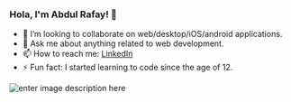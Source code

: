 ### Hola, I'm Abdul Rafay!  👋

- 👯 I’m looking to collaborate on web/desktop/iOS/android applications. 
- 💬 Ask me about anything related to web development.
- 📫 How to reach me: [LinkedIn](https://www.linkedin.com/in/abdulrafayirfan/)
- ⚡ Fun fact: I started learning to code since the age of 12.

![enter image description here](https://github-readme-stats.vercel.app/api?username=abdulrafayirfan&&show_icons=true&title_color=ffffff&icon_color=bb2acf&text_color=daf7dc&bg_color=151515)

